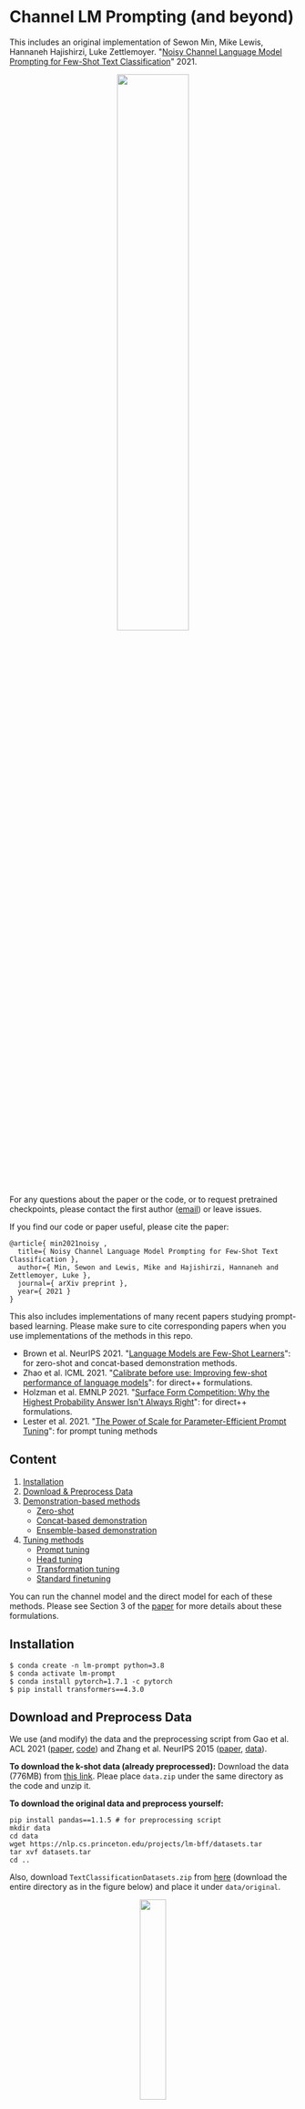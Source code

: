 # Channel LM Prompting (and beyond)

This includes an original implementation of Sewon Min, Mike Lewis, Hannaneh Hajishirzi, Luke Zettlemoyer. "[Noisy Channel Language Model Prompting for Few-Shot Text Classification][paper]" 2021.

<p align="center">
  <img src="img/teaser.png" width="50%" height="50%">
</p>


For any questions about the paper or the code, or to request pretrained checkpoints, please contact the first author ([email](mailto:cs.washington.edu)) or leave issues.

If you find our code or paper useful, please cite the paper:
```
@article{ min2021noisy ,
  title={ Noisy Channel Language Model Prompting for Few-Shot Text Classification },
  author={ Min, Sewon and Lewis, Mike and Hajishirzi, Hannaneh and Zettlemoyer, Luke },
  journal={ arXiv preprint },
  year={ 2021 }
}
```

This also includes implementations of many recent papers studying prompt-based learning. Please make sure to cite corresponding papers when you use implementations of the methods in this repo.
* Brown et al. NeurIPS 2021. "[Language Models are Few-Shot Learners](https://arxiv.org/abs/2005.14165)": for zero-shot and concat-based demonstration methods.
* Zhao et al. ICML 2021. "[Calibrate before use: Improving few-shot performance of language models](https://arxiv.org/abs/2102.09690)": for direct++ formulations.
* Holzman et al. EMNLP 2021. "[Surface Form Competition: Why the Highest Probability Answer Isn't Always Right](https://arxiv.org/abs/2104.08315)": for direct++ formulations.
* Lester et al. 2021. "[The Power of Scale for Parameter-Efficient Prompt Tuning](https://arxiv.org/abs/2104.08691)": for prompt tuning methods


## Content

1. [Installation](#installation)
2. [Download & Preprocess Data](#download-and-preprocess-data)
3. [Demonstration-based methods](#demonstration-based-methods)
    - [Zero-shot](#zero-shot)
    - [Concat-based demonstration](#concat-based-demonstration)
    - [Ensemble-based demonstration](#ensemble-based-demonstration)
4. [Tuning methods](#tuning-methods)
    - [Prompt tuning](#prompt-tuning)
    - [Head tuning](#head-tuning)
    - [Transformation tuning](#transformation-tuning)
    - [Standard finetuning](#standard-finetuning)

You can run the channel model and the direct model for each of these methods. Please see Section 3 of the [paper][paper] for more details about these formulations.

## Installation

```
$ conda create -n lm-prompt python=3.8
$ conda activate lm-prompt
$ conda install pytorch=1.7.1 -c pytorch
$ pip install transformers==4.3.0
```

## Download and Preprocess Data

We use (and modify) the data and the preprocessing script from Gao et al. ACL 2021 ([paper][lm-bff-paper], [code][lm-bff-code]) and Zhang et al. NeurIPS 2015 ([paper][zhang-paper], [data][zhang-data]).

**To download the k-shot data (already preprocessed):**
Download the data (776MB) from [this link](https://drive.google.com/file/d/1pHbhWzWJZ7HbEQuvwN3-KkqMLRv2TWJf/view?usp=sharing). Pleae place `data.zip` under the same directory as the code and unzip it.

**To download the original data and preprocess yourself:**
```
pip install pandas==1.1.5 # for preprocessing script
mkdir data
cd data
wget https://nlp.cs.princeton.edu/projects/lm-bff/datasets.tar
tar xvf datasets.tar
cd ..
```
Also, download `TextClassificationDatasets.zip` from [here][zhang-data] (download the entire directory as in the figure below)
and place it under `data/original`.
<p align="center">
  <img src="img/data_download.png" width="30%" height="30%">
</p>

Then, run `python3 generate_k_shot_data.py`, and you are done!

Optionally, you can specify arguments such as
* `--k`: number of training examples (default is `16`).
* `--balance`: whether or not to guarantee the balance between labels in the training data; more precisely, whether `k` is the number of training examples *in total* or *per label* (default is `False`).
* `--data_dir`: directory for the original data (default is `data/original`).
* `--output_dir`: directory for the preprocessed data (default is `data`).

**To check the data:**
You can see the list of eleven datasets used in the paper by `ls data/k-shot`. Each dataset consists of five different splits based on five different splits (test sets are the same).


## Demonstration-based methods

<p align="center">
  <img src="img/demonstration.png" width="70%" height="70%">
</p>

This section is for methods which does not update any of the model parameters. For details about methods, please see Section 4.1 of the [paper][paper].

### Zero-shot

```
python main.py \
    --task {task_name} \
    --split {dev|test} \
    --data_dir data \
    --out_dir out \
    --gpt2 gpt2-large \
    --do_zeroshot \
    --method {direct|channel}
```

This command will run zero-shot inference using GPT2-large using four different templates (verbalizers) as reported in the paper.

* For "channel", please specify `--method channel`.
* For "direct", please specify `--method direct`.
* For "direct++", please run the command line without `--split` first (this will run inference using the `N/A` input, following [Zhao et al. ICML 2021](https://arxiv.org/abs/2102.09690)), and then run the command line with `--method direct --use_calibration`.

Useful notes:
* Note that, once you run inference, it will save a cache in the out directory, and will re-load the cache file when you run the exact same command line.
* You can adjust `--batch_size` if you run into OOM issue (default is `32`).
* Please note that GPU parallization is not implemented for inference.
* To save a log file, please specify `--log_file`.
* To use GPT2 with different sizes, please use `--gpt2 {gpt2|gpt2-medium|gpt2-xl}`.

### Concat-based demonstration

```
python main.py \
    --task {task_name} \
    --split {dev|test} \
    --data_dir data \
    --out_dir out \
    --gpt2 gpt2-large \
    --do_zeroshot \
    --method {direct|channel} \
    --use_demonstrations \
    --k 16 \
    --seed {13|21|42|87|100}
```

* You can modify `k` and `seed` to try different numbers of training examples and different seeds for the k-shot data.

### Ensemble-based demonstration

Add `--ensemble` to the command line for the Concat-based demonstration method.


## Tuning methods

<p align="center">
  <img src="img/tuning.png" width="70%" height="70%">
</p>

This section is for methods that fully finetune the model parameters (standard finetuning), or update a very limited number of parameters (prompt tuning, head tuning and transformation tuning). For details about the methods, please see Section 4.2 of the [paper][paper].

### Prompt tuning

```
python main.py \
    --task {task_name} \
    --split {dev|test} \
    --data_dir data \
    --out_dir out \
    --gpt2 gpt2-large \
    --method {direct|channel} \
    --prompt_tune \
    --do_train \
    --batch_size 32 \
    --lr {0.1|0.01|0.001}
```

* Please see Appendix B of the [paper][paper] to see which learning rate we used for each dataset.
* Once you train the model, you can specify `--do_check` to load the existing checkpoint without retraining the model.
* Please note that GPU parallization is implemented for training, but is not implemented for inference.
* Note that, by default, we use the checkpoint that is trained for 100 steps.
* To explore different numbers of prompts, please specify `--n_prefix`. The default value is `20`, following the original prompt tuning paper ([Lester et al. 2021](https://arxiv.org/abs/2104.08691)).
* If you want to explore zero-shot task transfer (Section 6.4 in the paper), you can (1) first train the model on the training data, and (2) run inference by specifying `--task {task_name_for_test} --train_task {task_name_for_train} --do_check`.

### Head tuning

Use `--head_tune` instead of `--prompt_tune` to the command line for the Prompt tuning method. Note that head tuning is only for the direct baseline.

### Transformation tuning

Use `--transform_tune` instead of `--prompt_tune` to the command line for the Prompt tuning method. Note that transformation tuning is only for the direct baseline.

### Standard finetuning

To finetune the entire model parameters, as in typical finetuning, please do not specify any of `--prompt_tune`, `--head_tune` or `--transform_tune`.

## Results

For all results, please check out Table 3 and Table 4 of the [paper][paper].


[paper]: https://arxiv.org/abs/2108.04106
[lm-bff-code]: https://github.com/princeton-nlp/LM-BFF/blob/main/tools/generate_k_shot_data.py
[lm-bff-paper]: https://arxiv.org/abs/2012.15723
[zhang-paper]: https://arxiv.org/abs/1509.01626
[zhang-data]: http://goo.gl/JyCnZq



